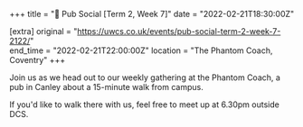 +++
title = "🍔 Pub Social [Term 2, Week 7]"
date = "2022-02-21T18:30:00Z"

[extra]
original = "https://uwcs.co.uk/events/pub-social-term-2-week-7-2122/"    
end_time = "2022-02-21T22:00:00Z"
location = "The Phantom Coach, Coventry"
+++

Join us as we head out to our weekly gathering at the Phantom Coach, a pub in Canley about a 15-minute walk from campus.

If you'd like to walk there with us, feel free to meet up at 6.30pm outside DCS.

